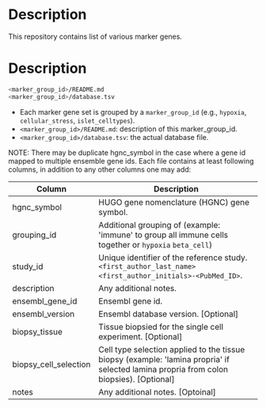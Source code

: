 
# Description

This repository contains list of various marker genes.

# Description

```bash
<marker_group_id>/README.md
<marker_group_id>/database.tsv
```

* Each marker gene set is grouped by a `marker_group_id` (e.g., `hypoxia`, `cellular_stress`, `islet_celltypes`).
* `<marker_group_id>/README.md`: description of this marker_group_id.
* `<marker_group_id>/database.tsv`: the actual database file.


NOTE: There may be duplicate hgnc_symbol in the case where a gene id mapped to multiple ensemble gene ids.
Each file contains at least following columns, in addition to any other columns one may add:


Column | Description
--- | ---
hgnc_symbol | HUGO gene nomenclature (HGNC) gene symbol.
grouping_id | Additional grouping of (example: 'immune' to group all immune cells together or `hypoxia` `beta_cell`)
study_id | Unique identifier of the reference study. `<first_author_last_name><first_author_initials>-<PubMed_ID>`.
description | Any additional notes.
ensembl_gene_id | Ensembl gene id.
ensembl_version | Ensembl database version. [Optional]
biopsy_tissue | Tissue biopsied for the single cell experiment. [Optional]
biopsy_cell_selection | Cell type selection applied to the tissue biopsy (example: 'lamina propria' if selected lamina propria from colon biopsies). [Optional]
notes | Any additional notes. [Optoinal]
